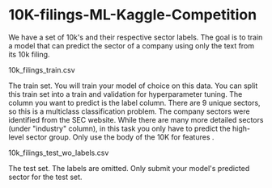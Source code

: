 # 10K-filings-ML-Kaggle-Competition

We have a set of 10k's and their respective sector labels. The goal is to train a model that can predict the sector of a company using only the text from its 10k filing.

10k_filings_train.csv

The train set. You will train your model of choice on this data. You can split this train set into a train and validation for hyperparameter tuning. The column you want to predict is the label column. There are 9 unique sectors, so this is a multiclass classification problem. The company sectors were identified from the SEC website. While there are many more detailed sectors (under "industry" column), in this task you only have to predict the high-level sector group. Only use the body of the 10K for features .

10k_filings_test_wo_labels.csv

The test set. The labels are omitted. Only submit your model's predicted sector for the test set.
